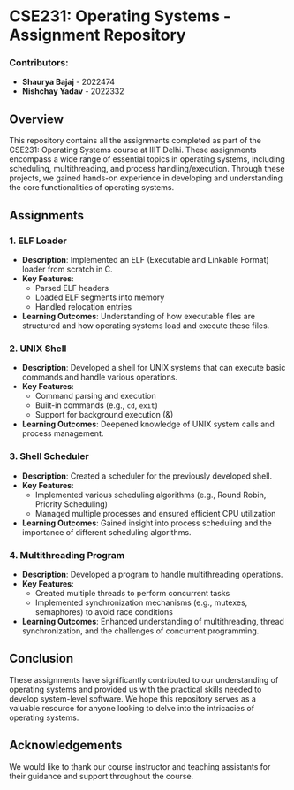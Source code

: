 # CSE231: Operating Systems - Assignment Repository

### Contributors:
- **Shaurya Bajaj** - 2022474
- **Nishchay Yadav** - 2022332

## Overview

This repository contains all the assignments completed as part of the CSE231: Operating Systems course at IIIT Delhi. These assignments encompass a wide range of essential topics in operating systems, including scheduling, multithreading, and process handling/execution. Through these projects, we gained hands-on experience in developing and understanding the core functionalities of operating systems.

## Assignments

### 1. ELF Loader
- **Description**: Implemented an ELF (Executable and Linkable Format) loader from scratch in C.
- **Key Features**: 
  - Parsed ELF headers
  - Loaded ELF segments into memory
  - Handled relocation entries
- **Learning Outcomes**: Understanding of how executable files are structured and how operating systems load and execute these files.

### 2. UNIX Shell
- **Description**: Developed a shell for UNIX systems that can execute basic commands and handle various operations.
- **Key Features**: 
  - Command parsing and execution
  - Built-in commands (e.g., `cd`, `exit`)
  - Support for background execution (&)
- **Learning Outcomes**: Deepened knowledge of UNIX system calls and process management.

### 3. Shell Scheduler
- **Description**: Created a scheduler for the previously developed shell.
- **Key Features**: 
  - Implemented various scheduling algorithms (e.g., Round Robin, Priority Scheduling)
  - Managed multiple processes and ensured efficient CPU utilization
- **Learning Outcomes**: Gained insight into process scheduling and the importance of different scheduling algorithms.

### 4. Multithreading Program
- **Description**: Developed a program to handle multithreading operations.
- **Key Features**: 
  - Created multiple threads to perform concurrent tasks
  - Implemented synchronization mechanisms (e.g., mutexes, semaphores) to avoid race conditions
- **Learning Outcomes**: Enhanced understanding of multithreading, thread synchronization, and the challenges of concurrent programming.

## Conclusion

These assignments have significantly contributed to our understanding of operating systems and provided us with the practical skills needed to develop system-level software. We hope this repository serves as a valuable resource for anyone looking to delve into the intricacies of operating systems.

## Acknowledgements

We would like to thank our course instructor and teaching assistants for their guidance and support throughout the course.
